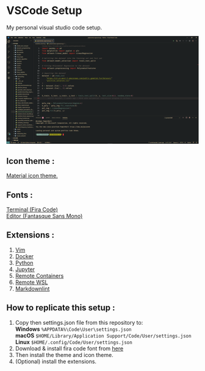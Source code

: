 # VSCode Setup
My personal visual studio code setup.

![Alt text](Screenshots/Screenshot.png "How my setup looks like :")

## Icon theme :
[Material icon theme.](https://marketplace.visualstudio.com/items?itemName=PKief.material-icon-theme)<br>

## Fonts :
[Terminal (Fira Code)](https://github.com/tonsky/FiraCode)<br>
[Editor (Fantasque Sans Mono)](https://github.com/belluzj/fantasque-sans)<br>

## Extensions :
1. [Vim](https://marketplace.visualstudio.com/items?itemName=vscodevim.vim)<br>
2. [Docker](https://marketplace.visualstudio.com/items?itemName=ms-azuretools.vscode-docker)<br>
3. [Python](https://marketplace.visualstudio.com/items?itemName=ms-python.python)<br>
4. [Jupyter](https://marketplace.visualstudio.com/items?itemName=ms-toolsai.jupyter)<br>
5. [Remote Containers](https://marketplace.visualstudio.com/items?itemName=ms-vscode-remote.remote-containers)<br>
6. [Remote WSL](https://marketplace.visualstudio.com/items?itemName=ms-vscode-remote.remote-wsl)<br>
7. [Markdownlint](https://marketplace.visualstudio.com/items?itemName=DavidAnson.vscode-markdownlint)<br>

## How to replicate this setup :
1. Copy then settings.json file from this repository to: <br>
    **Windows** `%APPDATA%\Code\User\settings.json`<br>
    **macOS** `$HOME/Library/Application Support/Code/User/settings.json`<br>
    **Linux** `$HOME/.config/Code/User/settings.json`<br>
2. Download & install fira code font from [here](https://github.com/tonsky/FiraCode/releases)
3. Then install the theme and icon theme.
4. (Optional) install the extensions.
